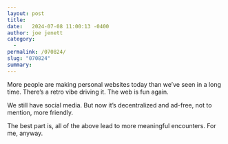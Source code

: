 ```yaml
---
layout: post
title:  
date:   2024-07-08 11:00:13 -0400
author: joe jenett
category:
  -  
permalink: /070824/
slug: "070824"
summary: 
---
```


More people are making personal websites today than we’ve seen in a long time. There’s a retro vibe driving it. The web is fun again.

We still have social media. But now it’s decentralized and ad-free, not to mention, more friendly.

The best part is, all of the above lead to more meaningful encounters. For me, anyway.

<a href="https://brid.gy/publish/mastodon"></a>


